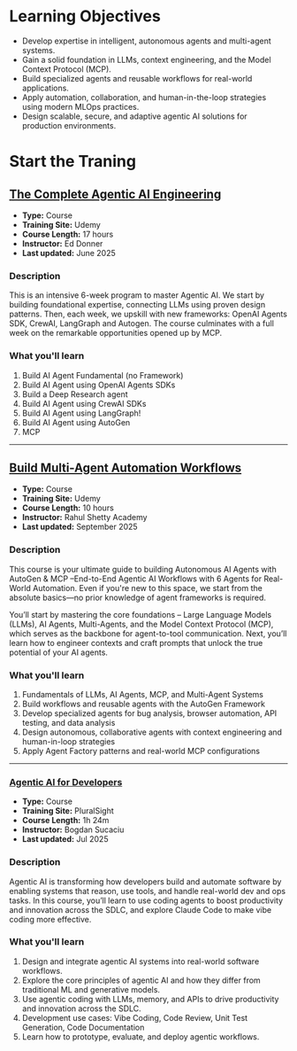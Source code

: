 # Learning Objectives
- Develop expertise in intelligent, autonomous agents and multi-agent systems.
- Gain a solid foundation in LLMs, context engineering, and the Model Context Protocol (MCP).
- Build specialized agents and reusable workflows for real-world applications.
- Apply automation, collaboration, and human-in-the-loop strategies using modern MLOps practices.
- Design scalable, secure, and adaptive agentic AI solutions for production environments.

# Start the Traning 

## [The Complete Agentic AI Engineering](https://essentialsoft.udemy.com/course/the-complete-agentic-ai-engineering-course/learn/lecture/49771331?kw=complete+agentic&src=sac#overview)

- **Type:** Course
- **Training Site:** Udemy  
- **Course Length:** 17 hours  
- **Instructor:** Ed Donner  
- **Last updated:** June 2025  

### Description
This is an intensive 6-week program to master Agentic AI. We start by building foundational expertise, connecting LLMs using proven design patterns. Then, each week, we upskill with new frameworks: OpenAI Agents SDK, CrewAI, LangGraph and Autogen. The course culminates with a full week on the remarkable opportunities opened up by MCP.

### What you'll learn
1. Build AI Agent Fundamental (no Framework)  
2. Build AI Agent using OpenAI Agents SDKs  
3. Build a Deep Research agent  
4. Build AI Agent using CrewAI SDKs  
5. Build AI Agent using LangGraph!  
6. Build AI Agent using AutoGen  
7. MCP  

---

## [Build Multi-Agent Automation Workflows](https://essentialsoft.udemy.com/course/generative-and-agentic-ai-in-production/)

- **Type:** Course
- **Training Site:** Udemy  
- **Course Length:** 10 hours  
- **Instructor:** Rahul Shetty Academy  
- **Last updated:** September 2025 

### Description
This course is your ultimate guide to building Autonomous AI Agents with AutoGen & MCP –End-to-End Agentic AI Workflows with 6 Agents for Real-World Automation. Even if you're new to this space, we start from the absolute basics—no prior knowledge of agent frameworks is required.

You’ll start by mastering the core foundations – Large Language Models (LLMs), AI Agents, Multi-Agents, and the Model Context Protocol (MCP), which serves as the backbone for agent-to-tool communication. Next, you’ll learn how to engineer contexts and craft prompts that unlock the true potential of your AI agents.

### What you'll learn
1. Fundamentals of LLMs, AI Agents, MCP, and Multi-Agent Systems
2. Build workflows and reusable agents with the AutoGen Framework
3. Develop specialized agents for bug analysis, browser automation, API testing, and data analysis
4. Design autonomous, collaborative agents with context engineering and human-in-loop strategies
5. Apply Agent Factory patterns and real-world MCP configurations

---

### [Agentic AI for Developers](https://app.pluralsight.com/library/courses/agentic-ai-developers)

- **Type:** Course
- **Training Site:** PluralSight  
- **Course Length:** 1h 24m  
- **Instructor:** Bogdan Sucaciu  
- **Last updated:** Jul 2025  

### Description
Agentic AI is transforming how developers build and automate software by enabling systems that reason, use tools, and handle real-world dev and ops tasks. In this course, you’ll learn to use coding agents to boost productivity and innovation across the SDLC, and explore Claude Code to make vibe coding more effective.

### What you'll learn
1. Design and integrate agentic AI systems into real-world software workflows.
2. Explore the core principles of agentic AI and how they differ from traditional ML and generative models.
3. Use agentic coding with LLMs, memory, and APIs to drive productivity and innovation across the SDLC.
4. Development use cases: Vibe Coding, Code Review, Unit Test Generation, Code Documentation
5. Learn how to prototype, evaluate, and deploy agentic workflows.

